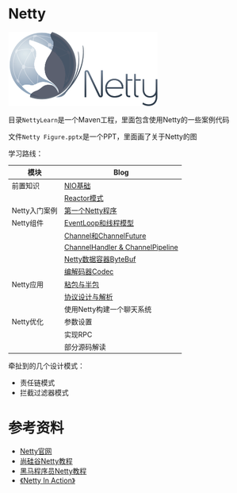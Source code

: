 # Netty

<img src="img/netty.png" height="150px" />

目录`NettyLearn`是一个Maven工程，里面包含使用Netty的一些案例代码

文件`Netty Figure.pptx`是一个PPT，里面画了关于Netty的图



学习路线：

| 模块          | Blog                                                         |
| ------------- | ------------------------------------------------------------ |
| 前置知识      | [NIO基础](./NIO基础.md)                                      |
|               | [Reactor模式](./Reactor模式.md)                              |
| Netty入门案例 | [第一个Netty程序](./Netty入门.md)                            |
| Netty组件     | [EventLoop和线程模型](./EventLoop和线程模型.md)              |
|               | [Channel和ChannelFuture](./Channel和ChannelFuture.md)        |
|               | [ChannelHandler & ChannelPipeline](./ChannelHandler与ChannelPipeline.md) |
|               | [Netty数据容器ByteBuf](./ByteBuf.md)                         |
|               | [编解码器Codec](./编解码器.md)                               |
| Netty应用     | [粘包与半包](./粘包与半包.md)                                |
|               | [协议设计与解析](./协议设计与解析.md)                        |
|               | 使用Netty构建一个聊天系统                                    |
| Netty优化     | 参数设置                                                     |
|               | 实现RPC                                                      |
|               | 部分源码解读                                                 |



牵扯到的几个设计模式：

- 责任链模式
- 拦截过滤器模式



# 参考资料

- [Netty官网](https://netty.io/)
- [尚硅谷Netty教程](https://www.bilibili.com/video/BV1DJ411m7NR)
- [黑马程序员Netty教程](https://www.bilibili.com/video/BV1py4y1E7oA)
- [《Netty In Action》](https://book.douban.com/subject/24700704/)